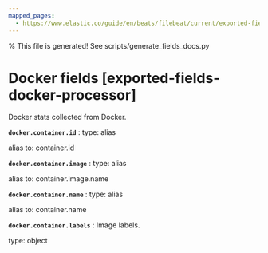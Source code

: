 ```yaml
---
mapped_pages:
  - https://www.elastic.co/guide/en/beats/filebeat/current/exported-fields-docker-processor.html
---
```


% This file is generated! See scripts/generate_fields_docs.py

# Docker fields [exported-fields-docker-processor]

Docker stats collected from Docker.

**`docker.container.id`**
:   type: alias

alias to: container.id


**`docker.container.image`**
:   type: alias

alias to: container.image.name


**`docker.container.name`**
:   type: alias

alias to: container.name


**`docker.container.labels`**
:   Image labels.

type: object


